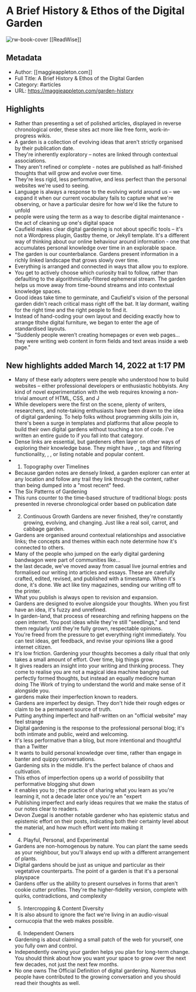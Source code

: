 # A Brief History & Ethos of the Digital Garden

![rw-book-cover](https://readwise-assets.s3.amazonaws.com/static/images/article3.5c705a01b476.png)
[[ReadWise]]
## Metadata
- Author: [[maggieappleton.com]]
- Full Title: A Brief History & Ethos of the Digital Garden
- Category: #articles
- URL: https://maggieappleton.com/garden-history

## Highlights
- Rather than presenting a set of polished articles, displayed in reverse chronological order, these sites act more like free form, work-in-progress wikis.
- A garden is a collection of evolving ideas that aren't strictly organised by their publication date.
- They're inherently exploratory – notes are linked through contextual associations.
- They aren't refined or complete - notes are published as half-finished thoughts that will grow and evolve over time.
- They're less rigid, less performative, and less perfect than the personal websites we're used to seeing.
- Language is always a response to the evolving world around us – we expand it when our current vocabulary fails to capture what we're observing, or have a particular desire for how we'd like the future to unfold
- people were using the term as a way to describe digital maintenance - the act of cleaning up one's digital space
- Caufield makes clear digital gardening is not about specific tools – it's not a Wordpress plugin, Gastby theme, or Jekyll template. It's a different way of thinking about our online behaviour around information - one that accumulates personal knowledge over time in an explorable space.
- The garden is our counterbalance. Gardens present information in a richly linked landscape that grows slowly over time.
- Everything is arranged and connected in ways that allow you to explore.
- You get to actively choose which curiosity trail to follow, rather than defaulting to the algorithmically-filtered ephemeral stream. The garden helps us move away from time-bound streams and into contextual knowledge spaces.
- Good ideas take time to germinate, and Caufield's vision of the personal garden didn't reach critical mass right off the bat. It lay dormant, waiting for the right time and the right people to find it.
- Instead of hand-coding your own layout and deciding exactly how to arrange tItshe digital furniture, we began to enter the age of standardised layouts.
- "Suddenly people weren’t creating homepages or even web pages... they were writing web content in form fields and text areas inside a web page."
## New highlights added March 14, 2022 at 1:17 PM
- Many of these early adopters were people who understood how to build websites – either professional developers or enthusiastic hobbyists. Any kind of novel experimentation with the web requires knowing a non-trivial amount of HTML, CSS, and J
- While developers were the first on the scene, plenty of writers, researchers, and note-taking enthusiasts have been drawn to the idea of digital gardening. To help folks without programming skills join in, there's been a surge in templates and platforms that allow people to build their own digital gardens without touching a ton of code. I've written an entire guide to if you fall into that category.
- Dense links are essential, but gardeners often layer on other ways of exploring their knowledge base. They might have , , tags and filtering functionality, , , or listing notable and popular content.
- 1. Topography over Timelines
- Because garden notes are densely linked, a garden explorer can enter at any location and follow any trail they link through the content, rather than being dumped into a "most recent" feed.
- The Six Patterns of Gardening
- This runs counter to the time-based structure of traditional blogs: posts presented in reverse chronological order based on publication date
- 2. Continuous Growth
  Gardens are never finished, they're constantly growing, evolving, and changing. Just like a real soil, carrot, and cabbage garden.
- Gardens are organised around contextual relationships and associative links; the concepts and themes within each note determine how it's connected to others.
- Many of the people who jumped on the early digital gardening bandwagon were part of communities like...
- the last decade, we've moved away from casual live journal entries and formalised our writing into articles and essays. These are carefully crafted, edited, revised, and published with a timestamp. When it's done, it's done. We act like tiny magazines, sending our writing off to the printer.
- What you publish is always open to revision and expansion.
- Gardens are designed to evolve alongside your thoughts. When you first have an idea, it's fuzzy and unrefined.
- In garden-land, that process of researching and refining happens on the open internet. You post ideas while they're still "seedlings," and tend them regularly until they're fully grown, respectable opinions.
- You're freed from the pressure to get everything right immediately. You can test ideas, get feedback, and revise your opinions like a good internet citizen.
- It's low friction. Gardening your thoughts becomes a daily ritual that only takes a small amount of effort. Over time, big things grow.
- It gives readers an insight into your writing and thinking process. They come to realise you are not a magical idea machine banging out perfectly formed thoughts, but instead an equally mediocre human doing The Work of trying to understand the world and make sense of it alongside you.
- gardens make their imperfection known to readers.
- Gardens are imperfect by design. They don't hide their rough edges or claim to be a permanent source of truth.
- Putting anything imperfect and half-written on an "official website" may feel strange
- Digital gardening is the response to the professional personal blog; it's both intimate and public, weird and welcoming.
- It's less performative than a blog, but more intentional and thoughtful than a Twitter
- It wants to build personal knowledge over time, rather than engage in banter and quippy conversations.
- Gardening sits in the middle. It's the perfect balance of chaos and cultivation.
- This ethos of imperfection opens up a world of possibility that performative blogging shut down
- it enables you to ; the practice of sharing what you learn as you're learning it, not a decade later once you're an "expert
- Publishing imperfect and early ideas requires that we make the status of our notes clear to readers.
- Devon Zuegal is another notable gardener who has epistemic status and epistemic effort on their posts, indicating both their certainty level about the material, and how much effort went into making it
- 4. Playful, Personal, and Experimental
- Gardens are non-homogenous by nature. You can plant the same seeds as your neighbour, but you'll always end up with a different arrangement of plants.
- Digital gardens should be just as unique and particular as their vegetative counterparts. The point of a garden is that it's a personal playspace
- Gardens offer us the ability to present ourselves in forms that aren't cookie cutter profiles. They're the higher-fidelity version, complete with quirks, contradictions, and complexity
- 5. Intercropping & Content Diversity
- It is also absurd to ignore the fact we're living in an audio-visual cornucopia that the web makes possible.
- 6. Independent Owners
- Gardening is about claiming a small patch of the web for yourself, one you fully own and control.
- Independently owning your garden helps you plan for long-term change. You should think about how you want your space to grow over the next few decades, not just the next few months.
- No one owns The Official Definition of digital gardening. Numerous people have contributed to the growing conversation and you should read their thoughts as well.

